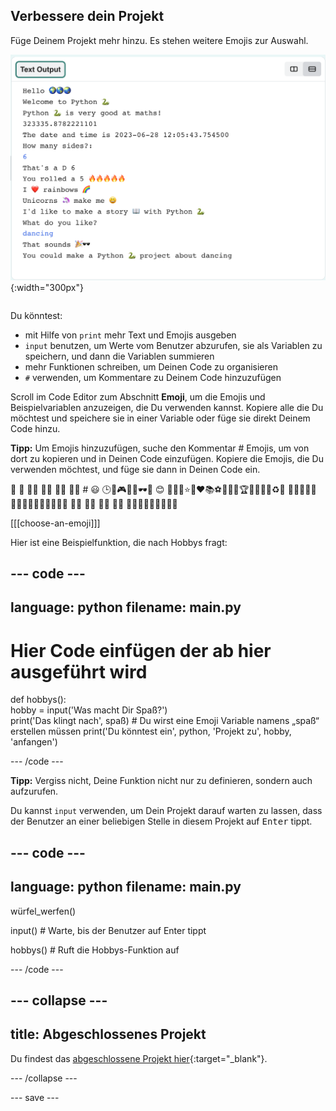 ## Verbessere dein Projekt

<div style="display: flex; flex-wrap: wrap">
<div style="flex-basis: 200px; flex-grow: 1; margin-right: 15px;">
Füge Deinem Projekt mehr hinzu. Es stehen weitere Emojis zur Auswahl.
  </div>
<div>

![Ein längeres Projekt im Ausgabebereich mit mehr Text, Emojis und Eingaben.](images/upgrade_ideas.png){:width="300px"} 

</div>
</div>

Du könntest:
+ mit Hilfe von `print` mehr Text und Emojis ausgeben
+ `input` benutzen, um Werte vom Benutzer abzurufen, sie als Variablen zu speichern, und dann die Variablen summieren
+ mehr Funktionen schreiben, um Deinen Code zu organisieren
+ `#` verwenden, um Kommentare zu Deinem Code hinzuzufügen

Scroll im Code Editor zum Abschnitt **Emoji**, um die Emojis und Beispielvariablen anzuzeigen, die Du verwenden kannst. Kopiere alle die Du möchtest und speichere sie in einer Variable oder füge sie direkt Deinem Code hinzu.

**Tipp:** Um Emojis hinzuzufügen, suche den Kommentar # Emojis, um von dort zu kopieren und in Deinen Code einzufügen. Kopiere die Emojis, die Du verwenden möchtest, und füge sie dann in Deinen Code ein.

🎊 🙌 🙌🏼 🙌🏽 🙌🏾 🙌🏿 # 😃 🕒🎨🎮🔬🎉🕶️🎲 😊 🦄🚀💯⭐💛❤️📚⚽🏏🏀🥋🏆✨🥺🌈🔥♻️🌳 👩‍🦽👩🏼‍🦽👩🏽‍🦽👩🏾‍🦽👩🏿‍🦽🧘 🧘🏼 🧘🏽 🧘🏾 🧘🏿 🙋🙋🏼🙋🏽🙋🏾🙋🏿

[[[choose-an-emoji]]]

Hier ist eine Beispielfunktion, die nach Hobbys fragt:

--- code ---
---
language: python
filename: main.py
---

# Hier Code einfügen der ab hier ausgeführt wird
def hobbys():   
hobby = input('Was macht Dir Spaß?')   
print('Das klingt nach', spaß) # Du wirst eine Emoji Variable namens „spaß“ erstellen müssen print('Du könntest ein', python, 'Projekt zu', hobby, 'anfangen')

--- /code ---

**Tipp:** Vergiss nicht, Deine Funktion nicht nur zu definieren, sondern auch aufzurufen.

Du kannst `input` verwenden, um Dein Projekt darauf warten zu lassen, dass der Benutzer an einer beliebigen Stelle in diesem Projekt auf <kbd>Enter</kbd> tippt.

--- code ---
---
language: python
filename: main.py
---

würfel_werfen()

input() # Warte, bis der Benutzer auf Enter tippt

hobbys() # Ruft die Hobbys-Funktion auf

--- /code ---

--- collapse ---
---
title: Abgeschlossenes Projekt
---

Du findest das [abgeschlossene Projekt hier](https://editor.raspberrypi.org/en/projects/hello-world-solution){:target="_blank"}.

--- /collapse ---

--- save ---
